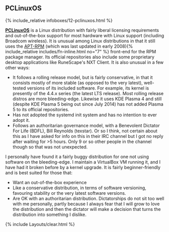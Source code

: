 ## PCLinuxOS
{% include_relative infoboxes/12-pclinuxos.html %}

[**PCLinuxOS**](http://www.pclinuxos.com/) is a Linux distribution with fairly liberal licensing requirements and out-of-the-box support for most hardware with Linux support (including Broadcom wireless). It is unusual among Linux distributions in that it still uses the [APT-RPM](https://en.wikipedia.org/wiki/APT-RPM) (which was last updated in early 2008){% include_relative includes/fn-inline.html no="7" %} front-end for the RPM package manager. Its official repositories also include some proprietary desktop applications like RuneScape's NXT Client. It is also unusual in a few other ways:

* It follows a rolling release model, but is fairly conservative, in that it consists mostly of more stable (as opposed to the very latest), well-tested versions of its included software. For example, its kernel is presently of the 4.4.x series (the latest LTS release). Most rolling release distros are more bleeding-edge. Likewise it uses KDE Plasma 4 and still (despite KDE Plasma 5 being out since July 2014) has not added Plasma 5 to its official repositories.
* Has not adopted the systemd init system and has no intention to ever adopt it. 
* Follows an authoritarian governance model, with a Benevolent Dictator For Life (BDFL), Bill Reynolds (texstar). Or so I think, not certain about this as I have asked for info on this in their IRC channel but I got no reply after waiting for >5 hours. Only 9 or so other people in the channel though so that was not unexpected. 

I personally have found it a fairly buggy distribution for one not using software on the bleeding-edge. I maintain a VirtualBox VM running it, and I have had it broken before by a kernel upgrade. It is fairly beginner-friendly and is best suited for those that:

* Want an out-of-the-box experience
* Like a conservative distribution, in terms of software versioning, favouring stability or the very latest software versions. 
* Are OK with an authoritarian distribution. Dictatorships do not sit too well with me personally, partly because I always fear that I will grow to love the distribution and then the dictator will make a decision that turns the distribution into something I dislike. 

{% include Layouts/clear.html %}
